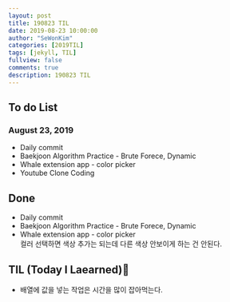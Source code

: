 ```yaml
---
layout: post
title: 190823 TIL
date: 2019-08-23 10:00:00
author: "SeWonKim"
categories: [2019TIL]
tags: [jekyll, TIL]
fullview: false
comments: true
description: 190823 TIL
---
```


## To do List

### August 23, 2019

- Daily commit
- Baekjoon Algorithm Practice - Brute Forece, Dynamic
- Whale extension app - color picker
- Youtube Clone Coding

## Done

- Daily commit
- Baekjoon Algorithm Practice - Brute Forece, Dynamic
- Whale extension app - color picker  
  컬러 선택하면 색상 추가는 되는데 다른 색상 안보이게 하는 건 안된다.

## TIL (Today I Laearned)🤔

- 배열에 값을 넣는 작업은 시간을 많이 잡아먹는다.
